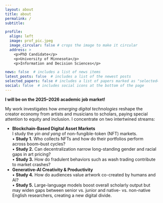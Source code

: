 ```yaml
---
layout: about
title: about
permalink: /
subtitle: 

profile:
  align: left
  image: prof_pic.jpeg
  image_circular: false # crops the image to make it circular
  address: >
    <p>PhD Candidate</p>
    <p>University of Minnesota</p>
    <p>Information and Decision Sciences</p>

news: false  # includes a list of news items
latest_posts: false  # includes a list of the newest posts
selected_papers: false # includes a list of papers marked as "selected={true}"
social: false  # includes social icons at the bottom of the page
---
```


<p><strong>I will be on the 2025–2026 academic job market!</strong></p>

<p>
My work investigates how <em>emerging digital technologies</em> reshape the creator economy from artists and musicians to scholars, paying special attention to equity and inclusion. I concentrate on two intertwined streams:
</p>

<ul>
  <li><strong>Blockchain-Based Digital Asset Markets</strong><br>
      I study the <em>yin and yang</em> of non-fungible-token (NFT) markets.<br>
      • <b>Study&nbsp;1.</b>  Who collects NFTs and how do their portfolios perform across boom–bust cycles?<br>
      • <b>Study&nbsp;2.</b>  Can decentralization narrow long-standing gender and racial gaps in art pricing?<br>
      • <b>Study&nbsp;3.</b>  How do fradulent behaviors such as wash trading contribute to market crashes?
  </li>

  <li><strong>Generative-AI Creativity &amp; Productivity</strong><br>
      • <b>Study&nbsp;4.</b>  How do audiences value artwork co-created by humans and AI?<br>
      • <b>Study&nbsp;5.</b>  Large-language models boost overall scholarly output but may widen gaps between senior vs.&nbsp;junior and native- vs.&nbsp;non-native English researchers, creating a new digital divide.
  </li>
</ul>

